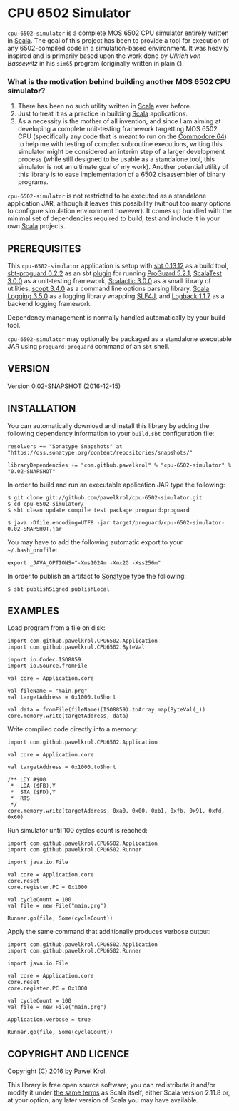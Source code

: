 CPU 6502 Simulator
==================

`cpu-6502-simulator` is a complete MOS 6502 CPU simulator entirely written in [Scala](http://www.scala-lang.org/). The goal of this project has been to provide a tool for execution of any 6502-compiled code in a simulation-based environment. It was heavily inspired and is primarily based upon the work done by _Ullrich von Bassewitz_ in his `sim65` program (originally written in plain `C`).

### What is the motivation behind building another MOS 6502 CPU simulator?

1. There has been no such utility written in [Scala](http://www.scala-lang.org/) ever before.
2. Just to treat it as a practice in building [Scala](http://www.scala-lang.org/) applications.
3. As a necessity is the mother of all invention, and since I am aiming at developing a complete unit-testing framework targetting MOS 6502 CPU (specifically any code that is meant to run on the [Commodore 64](https://en.wikipedia.org/wiki/Commodore_64)) to help me with testing of complex subroutine executions, writing this simulator might be considered an interim step of a larger development process (while still designed to be usable as a standalone tool, this simulator is not an ultimate goal of my work). Another potential utility of this library is to ease implementation of a 6502 disassembler of binary programs.

`cpu-6502-simulator` is not restricted to be executed as a standalone application JAR, although it leaves this possibility (without too many options to configure simulation environment however). It comes up bundled with the minimal set of dependencies required to build, test and include it in your own [Scala](http://www.scala-lang.org/) projects.

PREREQUISITES
-------------

This `cpu-6502-simulator` application is setup with [sbt 0.13.12](http://www.scala-sbt.org/) as a build tool, [sbt-proguard 0.2.2](https://github.com/sbt/sbt-proguard) as an sbt [plugin](http://www.scala-sbt.org/0.13/docs/Plugins.html) for running [ProGuard 5.2.1](http://proguard.sourceforge.net/), [ScalaTest 3.0.0](http://www.scalatest.org/) as a unit-testing framework, [Scalactic 3.0.0](http://www.scalactic.org/) as a small library of utilities, [scopt 3.4.0](https://github.com/scopt/scopt) as a command line options parsing library, [Scala Logging 3.5.0](https://github.com/typesafehub/scala-logging) as a logging library wrapping [SLF4J](http://www.slf4j.org/), and [Logback 1.1.7](http://logback.qos.ch/) as a backend logging framework.

Dependency management is normally handled automatically by your build tool.

`cpu-6502-simulator` may optionally be packaged as a standalone executable JAR using `proguard:proguard` command of an `sbt` shell.

VERSION
-------

Version 0.02-SNAPSHOT (2016-12-15)

INSTALLATION
------------

You can automatically download and install this library by adding the following dependency information to your `build.sbt` configuration file:

    resolvers += "Sonatype Snapshots" at "https://oss.sonatype.org/content/repositories/snapshots/"

    libraryDependencies += "com.github.pawelkrol" % "cpu-6502-simulator" % "0.02-SNAPSHOT"

In order to build and run an executable application JAR type the following:

    $ git clone git://github.com/pawelkrol/cpu-6502-simulator.git
    $ cd cpu-6502-simulator/
    $ sbt clean update compile test package proguard:proguard

    $ java -Dfile.encoding=UTF8 -jar target/proguard/cpu-6502-simulator-0.02-SNAPSHOT.jar

You may have to add the following automatic export to your `~/.bash_profile`:

    export _JAVA_OPTIONS="-Xms1024m -Xmx2G -Xss256m"

In order to publish an artifact to [Sonatype](https://oss.sonatype.org/) type the following:

    $ sbt publishSigned publishLocal

EXAMPLES
--------

Load program from a file on disk:

    import com.github.pawelkrol.CPU6502.Application
    import com.github.pawelkrol.CPU6502.ByteVal

    import io.Codec.ISO8859
    import io.Source.fromFile

    val core = Application.core

    val fileName = "main.prg"
    val targetAddress = 0x1000.toShort

    val data = fromFile(fileName)(ISO8859).toArray.map(ByteVal(_))
    core.memory.write(targetAddress, data)

Write compiled code directly into a memory:

    import com.github.pawelkrol.CPU6502.Application

    val core = Application.core

    val targetAddress = 0x1000.toShort

    /** LDY #$00
     *  LDA ($FB),Y
     *  STA ($FD),Y
     *  RTS
     */
    core.memory.write(targetAddress, 0xa0, 0x00, 0xb1, 0xfb, 0x91, 0xfd, 0x60)

Run simulator until 100 cycles count is reached:

    import com.github.pawelkrol.CPU6502.Application
    import com.github.pawelkrol.CPU6502.Runner

    import java.io.File

    val core = Application.core
    core.reset
    core.register.PC = 0x1000

    val cycleCount = 100
    val file = new File("main.prg")

    Runner.go(file, Some(cycleCount))

Apply the same command that additionally produces verbose output:

    import com.github.pawelkrol.CPU6502.Application
    import com.github.pawelkrol.CPU6502.Runner

    import java.io.File

    val core = Application.core
    core.reset
    core.register.PC = 0x1000

    val cycleCount = 100
    val file = new File("main.prg")

    Application.verbose = true

    Runner.go(file, Some(cycleCount))

COPYRIGHT AND LICENCE
---------------------

Copyright (C) 2016 by Pawel Krol.

This library is free open source software; you can redistribute it and/or modify it under [the same terms](https://github.com/pawelkrol/cpu-6502-simulator/blob/master/LICENSE.md) as Scala itself, either Scala version 2.11.8 or, at your option, any later version of Scala you may have available.
